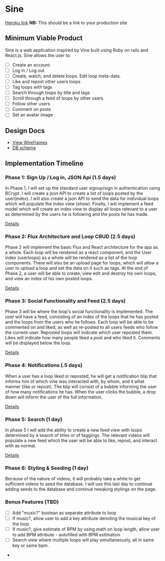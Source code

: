 # Sine

[Heroku link][heroku] **NB:** This should be a link to your production site

[heroku]: http://www.herokuapp.com

## Minimum Viable Product

Sine is a web application inspired by Vine built using Ruby on rails and React.js.  Sine allows the user to:

<!-- This is a Markdown checklist. Use it to keep track of your progress! -->

- [ ] Create an account
- [ ] Log in / Log out
- [ ] Create, watch, and delete loops. Edit loop meta-data.
- [ ] Like and repost other users loops
- [ ] Tag loops with tags
- [ ] Search through loops by title and tags
- [ ] Scroll through a feed of loops by other users
- [ ] Follow other users
- [ ] Comment on posts
- [ ] Set an avatar image

## Design Docs
* [View Wireframes][view]
* [DB schema][schema]

[view]: ./docs/views.md
[schema]: ./docs/schema.md

## Implementation Timeline

### Phase 1: Sign Up / Log in, JSON Api (1.5 days)

In Phase 1, I will set up the standard user signup/sign in authentication using
BCrypt.  I will create a json API to create a list of loops posted by the user(index).
I will also create a json API to send the data for individual loops which will
populate the index view (show). Finally, I will implement a feed model which will
create an index view to display all loops relevant to a user as determined by
the users he is following and the posts he has made.


[Details][phase-one]

### Phase 2: Flux Architecture and Loop CRUD (2.5 days)

Phase 2 will implement the basic Flux and React architecture for the app as a
whole.  Each loop will be rendered as a
react component, and the User index (userloops) as a whole will be rendered as a list of the loop
components.  There will also be an upload page for loops, which will allow a
user to upload a loop and set the data on it such as tags.  At the end of Phase
2, a user will be able to create, view edit and destroy his own loops,
and view an index of his own posted loops.

[Details][phase-two]

### Phase 3: Social Functionality and Feed (2.5 days)

Phase 3 will be where the loop's social functionality is implemented.  The user will
have a feed, consisting of an index of the loops that he has posted and the loops from
the users who he follows.  Each loop will be able to be commented on and liked,
as well as re-posted to all users feeds who follow the current-user. Reposted loops will
indicate which user reposted them.  Likes will indicate how many people liked a post
and who liked it. Comments will be displayed below the loop.  

[Details][phase-three]

### Phase 4: Notifications (.5 days)

When a user has a loop liked or reposted, he will get a notification blip that
informs him of which vine was interacted with, by whom, and it what manner (like or repost).
The blip will consist of a bubble informing the user of how many notifications he has.
When the user clicks the bubble, a drop down will inform the user of the full
information.


[Details][phase-four]

### Phase 5: Search (1 day)

In phase 5 I will add the ability to create a new feed view with loops determined by
a search of titles or of taggings.  The relevant videos will populate a new feed
which the user will be able to like, repost, and interact with as normal.

[Details][phase-five]

### Phase 6: Styling & Seeding (1 day)

Because of the nature of videos, it will probably take a while to get sufficient videos
to seed the database.  I will use this last day to continue adding seeds to the database
and continue tweaking stylings on the page.

### Bonus Features (TBD)
- [ ] Add "music?" boolean as separate attribute to loop
- [ ] If music?, allow user to add a key attribute denoting the musical key of the loop
- [ ] If music?, give estimate of BPM by using math on loop length, allow user to add BPM attribute - autofilled with BPM estimation
- [ ] Search view where multiple loops will play simultaneously, all in same key or same bpm.
-
[phase-one]: ./docs/phases/phase1.md
[phase-two]: ./docs/phases/phase2.md
[phase-three]: ./docs/phases/phase3.md
[phase-four]: ./docs/phases/phase4.md
[phase-five]: ./docs/phases/phase5.md
